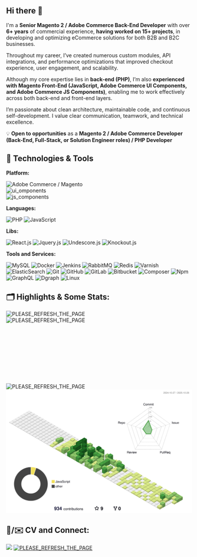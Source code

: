 ## Hi there 👋
I'm a  **Senior Magento 2 / Adobe Commerce Back-End Developer** with over **6+ years** of commercial experience, **having worked on 15+ projects**, in developing and optimizing eCommerce solutions for both B2B and B2C businesses.

Throughout my career, I’ve created numerous custom modules, API integrations, and performance optimizations that improved checkout experience, user engagement, and scalability.

Although my core expertise lies in **back-end (PHP)**, I’m also **experienced with Magento Front-End (JavaScript, Adobe Commerce UI Components, and Adobe Commerce JS Components)**, enabling me to work effectively across both back-end and front-end layers.

I’m passionate about clean architecture, maintainable code, and continuous self-development. I value clear communication, teamwork, and technical excellence.

💡 **Open to opportunities** as a **Magento 2 / Adobe Commerce Developer (Back-End, Full-Stack, or Solution Engineer roles) / PHP Developer**

## 🔧 Technologies & Tools
**Platform:**

![Adobe Commerce / Magento](https://img.shields.io/badge/Platform-Magento_2_/_Adobe_Commerce-ED2224?logo=framework&logoColor=white)<br/>
![ui_omponents](https://img.shields.io/badge/Components-Magento_2_UI_Component_/_Adobe_Commerce_UI_Component-ED2224?logo=framework&logoColor=white)<br/>
![js_components](https://img.shields.io/badge/Components-Magento_2_JS_Component_/_Adobe_Commerce_JS_Component-ED2224?logo=framework&logoColor=white)

**Languages:**

![PHP](https://img.shields.io/badge/Code-PHP-informational?style=flat&logo=php&color=777BB4)
![JavaScript](https://img.shields.io/badge/Code-JavaScript-informational?style=flat&logo=javascript&color=F7DF1E)

**Libs:**

![React.js](https://img.shields.io/badge/Library-ReactJs-61DAFB?logo=react&logoColor=white)
![Jquery.js](https://img.shields.io/badge/Library-Jquery-orange?logo=jquery&logoColor=#0769AD)
![Undescore.js](https://img.shields.io/badge/Library-UndescoreJs-0371B5?logo=underscoredotjs&logoColor=white)
![Knockout.js](https://img.shields.io/badge/Library-KnockoutJs-35495E?&logoColor=#0769AD)

**Tools and Services:**

![MySQL](https://img.shields.io/badge/DBMS-MySQL-informational?&logo=mysql&logoColor=4479A1&color=4479A1)
![Docker](https://img.shields.io/badge/Tools-Docker-informational?style=flat&logo=docker&logoColor=2496ED&color=2496ED)
![Jenkins](https://img.shields.io/badge/Deployment-Jenkins-informational?style=flat&logo=jenkins&logoColor=D24939&color=D24939)
![RabbitMQ](https://img.shields.io/badge/Service-RabbitMQ-informational?style=flat&logo=rabbitmq&logoColor=FF6600&color=FF6600)
![Redis](https://img.shields.io/badge/Caching-Redis-informational?style=flat&logo=redis&color=FF4438)
![Varnish](https://img.shields.io/badge/Caching-Varnish-informational?style=flat)
![ElasticSearch](https://img.shields.io/badge/Search_Engine-ElasticSearch-informational?style=flat&logo=elasticsearch&logoColor=005571&color=005571)
![Git](https://img.shields.io/badge/VCS-Git-informational?&logo=git&logoColor=F05032&style=flat&color=F05032)
![GitHub](https://img.shields.io/badge/VCS-GitHub-informational?&logo=github&logoColor=181717&style=flat&color=181717)
![GitLab](https://img.shields.io/badge/VCS-GitLab-informational?&logo=gitlab&logoColor=FC6D26&color=FC6D26&style=flat)
![Bitbucket](https://img.shields.io/badge/VCS-Bitbucket-informational?&logo=bitbucket&logoColor=0052CC&color=0052CC)
![Composer](https://img.shields.io/badge/DMS-Composer-informational?style=flat&logo=composer&logoColor=white&color=885630)
![Npm](https://img.shields.io/badge/DMS-Npm-informational?style=flat&logo=npm&logoColor=CB3837&color=CB3837)
![GraphQL](https://img.shields.io/badge/Service-GraphQL-informational?&logo=graphql&logoColor=E10098&color=E10098)
![Dgraph](https://img.shields.io/badge/Service-Dgraph-informational?&logo=dgraph&logoColor=E50695&color=E50695)
![Linux](https://img.shields.io/badge/System-Linux-informational?style=flat&logo=linux&color=FCC624)


## 🗂️ Highlights & Some Stats:
<img align="left" src="https://github-readme-stats.vercel.app/api/pin/?username=sandftae&repo=php-b-tree&show_icons=true&line_height=27&title_color=black&text_color=black&icon_color=black&bg_color=white" alt="PLEASE_REFRESH_THE_PAGE" /><img height=180 width=300 align="left" src="https://github-readme-stats.vercel.app/api/top-langs/?username=sandftae&layout=compact" alt="PLEASE_REFRESH_THE_PAGE" /><img align="left" src="https://github-profile-trophy.vercel.app/?username=sandftae&rank=S,AAA&show_icons=true&locale=en&layout=compact&column=-1&margin-w=5&margin-h=5" alt="PLEASE_REFRESH_THE_PAGE"/>

![Profile Activities](./profile-3d-contrib/profile-green-animate.svg)

##  :page_facing_up:/:envelope: CV and Connect:

<span align="left">
  <a href="https://www.linkedin.com/in/vovk-ihor/" target="_blank"><img src="https://img.shields.io/badge/-See_My_LinkedIn-%230077B5?style=for-the-badge&logo=linkedin&logoColor=white"></a> 
</span>  
<span align="right">
  <a href="https://resume.io/r/QdYn2micL"><img alt="PLEASE_REFRESH_THE_PAGE" target="_blank" src="https://img.shields.io/badge/See_&_Download_My_CV_/_RESUME-30363D?style=for-the-badge&logo=GitHub-Sponsors&logoColor=red" /></a>
</span>

<!-- <p align="right"> <img src="https://komarev.com/ghpvc/?username=sandftae&label=Profile%20views&color=0e75b6&style=flat" alt="PLEASE_REFRESH_THE_PAGE" /></p> -->
